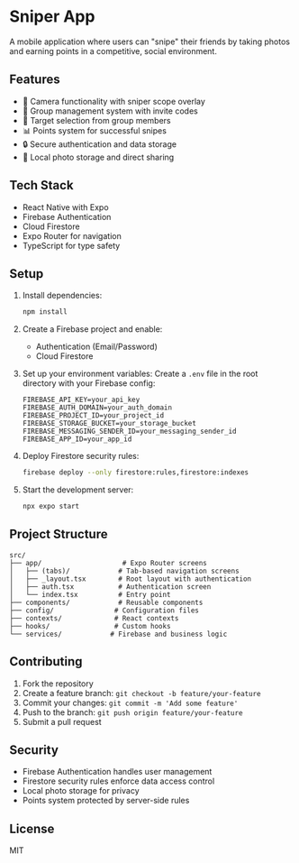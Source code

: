 # Sniper App

A mobile application where users can "snipe" their friends by taking photos and earning points in a competitive, social environment.

## Features

- 📸 Camera functionality with sniper scope overlay
- 👥 Group management system with invite codes
- 🎯 Target selection from group members
- 📊 Points system for successful snipes
- 🔒 Secure authentication and data storage
- 📱 Local photo storage and direct sharing

## Tech Stack

- React Native with Expo
- Firebase Authentication
- Cloud Firestore
- Expo Router for navigation
- TypeScript for type safety

## Setup

1. Install dependencies:

   ```bash
   npm install
   ```

2. Create a Firebase project and enable:

   - Authentication (Email/Password)
   - Cloud Firestore

3. Set up your environment variables:
   Create a `.env` file in the root directory with your Firebase config:

   ```
   FIREBASE_API_KEY=your_api_key
   FIREBASE_AUTH_DOMAIN=your_auth_domain
   FIREBASE_PROJECT_ID=your_project_id
   FIREBASE_STORAGE_BUCKET=your_storage_bucket
   FIREBASE_MESSAGING_SENDER_ID=your_messaging_sender_id
   FIREBASE_APP_ID=your_app_id
   ```

4. Deploy Firestore security rules:

   ```bash
   firebase deploy --only firestore:rules,firestore:indexes
   ```

5. Start the development server:
   ```bash
   npx expo start
   ```

## Project Structure

```
src/
├── app/                    # Expo Router screens
│   ├── (tabs)/            # Tab-based navigation screens
│   ├── _layout.tsx        # Root layout with authentication
│   ├── auth.tsx           # Authentication screen
│   └── index.tsx          # Entry point
├── components/            # Reusable components
├── config/               # Configuration files
├── contexts/             # React contexts
├── hooks/                # Custom hooks
└── services/            # Firebase and business logic
```

## Contributing

1. Fork the repository
2. Create a feature branch: `git checkout -b feature/your-feature`
3. Commit your changes: `git commit -m 'Add some feature'`
4. Push to the branch: `git push origin feature/your-feature`
5. Submit a pull request

## Security

- Firebase Authentication handles user management
- Firestore security rules enforce data access control
- Local photo storage for privacy
- Points system protected by server-side rules

## License

MIT
